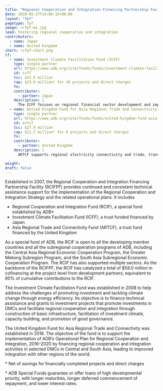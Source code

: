 ```yaml
---
title: "Regional Cooperation and Integration Financing Partnership Facility"
date: 2020-05-27T14:06:15+08:00
layout: "fpf"
pagetype: fpf
image: rcfpf-mi.jpg
lead: Fostering regional cooperation and integration
contributors:
  - name: Japan
  - name: United Kingdom
chart: rcfpf-chart.png
tf:
  - name: Investment Climate Facilitation Fund (ICFF)
    type: single partner
    url: https://www.adb.org/site/funds/funds/investment-climate-facilitation-fund
    id: icff
    tcc: $31.5 million
    rap: $23.9 million* for 26 projects and direct charges
    fn:   
    contributor:
      - partner: Japan
    description: |
      The ICFF focuses on regional financial sector development and improvement of environment for cross-border investment. 
  - name: United Kingdom Fund for Asia Regional Trade and Connectivity Fund (ARTCF)
    type: single partner
    url: https://www.adb.org/site/funds/funds/united-kingdom-fund-asia-regional-trade-connectivity
    id: artcf
    tcc: $27.9 million
    rap: $11.7 million* for 8 projects and direct charges
    fn:   
    contributor:
      - partner: United Kingdom
    description: |
      ARTCF supports regional electricity connectivity and trade, transport connectivity, digital connectivity, regulatory reform and broad regional trade and investment facilitation, among other connectivity investments.

weight: 
draft: false
---
```


Established in 2007, the Regional Cooperation and Integration Financing Partnership Facility (RCIFPF) provides continued and consistent technical assistance support for the implementation of the Regional Cooperation and Integration Strategy and the related operational plans. It includes  

* Regional Cooperation and Integration Fund (RCIF), a special fund established by ADB*  
* Investment Climate Facilitation Fund (ICFF), a trust funded financed by Japan 
* Asia Regional Trade and Connectivity Fund (ARTCF), a trust fund financed by the United Kingdom 

As a special fund of ADB, the RCIF is open to all the developing member countries and all the subregional cooperation programs of ADB, including the Central Asia Regional Economic Cooperation Program, the Greater Mekong Subregion Program, and the South Asia Subregional Economic Cooperation Program. The RCIF has also supported multiple sectors. As the backbone of the RCIFPF, the RCIF has catalyzed a total of $58.0 million in cofinancing at the project level from development partners, equivalent to 80% of cumulative contributions to the RCIF. 

The Investment Climate Facilitation Fund was established in 2008 to help address the challenges of promoting investment and tackling climate change through energy efficiency. Its objective is to finance technical assistance and grants to investment projects that promote investments in DMCs and facilitate regional cooperation and integration through construction of basic infrastructure, facilitation of investment climate, capacity building, and promotion of good governance. 

The United Kingdom Fund for Asia Regional Trade and Connectivity was established in 2018. The objective of the fund is to support the implementation of ADB’s Operational Plan for Regional Cooperation and Integration, 2016–2020 by financing regional cooperation and integration activities in selected DMCs in Central and South Asia, leading to improved integration with other regions of the world.

<p class="dr-fn">* Net of savings for financially completed projects and direct charges</p>

<p class="dr-fn">* ADB Special Funds guarantee or offer loans of high developmental priority, with longer maturities, longer deferred commencement of repayment, and lower interest rates.</p>
